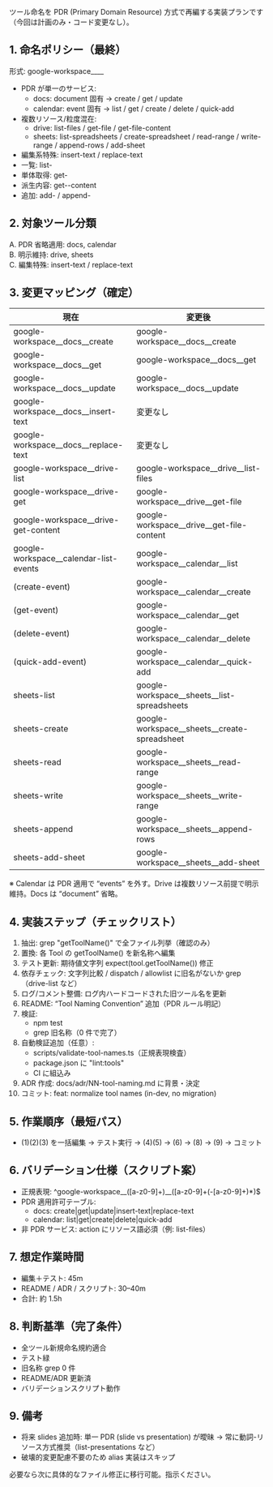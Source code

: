 ツール命名を PDR (Primary Domain Resource) 方式で再編する実装プランです（今回は計画のみ・コード変更なし）。

## 1. 命名ポリシー（最終）
形式: google-workspace__<service>__<action-or-action-object>
- PDR が単一のサービス:
  - docs: document 固有 → create / get / update
  - calendar: event 固有 → list / get / create / delete / quick-add
- 複数リソース/粒度混在:
  - drive: list-files / get-file / get-file-content
  - sheets: list-spreadsheets / create-spreadsheet / read-range / write-range / append-rows / add-sheet
- 編集系特殊: insert-text / replace-text
- 一覧: list-<plural>
- 単体取得: get-<singular>
- 派生内容: get-<resource>-content
- 追加: add-<unit> / append-<sequence>

## 2. 対象ツール分類
A. PDR 省略適用: docs, calendar  
B. 明示維持: drive, sheets  
C. 編集特殊: insert-text / replace-text

## 3. 変更マッピング（確定）
| 現在 | 変更後 |
| --- | --- |
| google-workspace__docs__create | google-workspace__docs__create |
| google-workspace__docs__get | google-workspace__docs__get |
| google-workspace__docs__update | google-workspace__docs__update |
| google-workspace__docs__insert-text | 変更なし |
| google-workspace__docs__replace-text | 変更なし |
| google-workspace__drive-list | google-workspace__drive__list-files |
| google-workspace__drive-get | google-workspace__drive__get-file |
| google-workspace__drive-get-content | google-workspace__drive__get-file-content |
| google-workspace__calendar-list-events | google-workspace__calendar__list |
| (create-event) | google-workspace__calendar__create |
| (get-event) | google-workspace__calendar__get |
| (delete-event) | google-workspace__calendar__delete |
| (quick-add-event) | google-workspace__calendar__quick-add |
| sheets-list | google-workspace__sheets__list-spreadsheets |
| sheets-create | google-workspace__sheets__create-spreadsheet |
| sheets-read | google-workspace__sheets__read-range |
| sheets-write | google-workspace__sheets__write-range |
| sheets-append | google-workspace__sheets__append-rows |
| sheets-add-sheet | google-workspace__sheets__add-sheet |

※ Calendar は PDR 適用で “events” を外す。Drive は複数リソース前提で明示維持。Docs は “document” 省略。

## 4. 実装ステップ（チェックリスト）
1. 抽出: grep "getToolName()" で全ファイル列挙（確認のみ）
2. 置換: 各 Tool の getToolName() を新名称へ編集
3. テスト更新: 期待値文字列 expect(tool.getToolName()) 修正
4. 依存チェック: 文字列比較 / dispatch / allowlist に旧名がないか grep（drive-list など）
5. ログ/コメント整備: ログ内ハードコードされた旧ツール名を更新
6. README: “Tool Naming Convention” 追加（PDR ルール明記）
7. 検証:
   - npm test
   - grep 旧名称（0 件で完了）
8. 自動検証追加（任意）:
   - scripts/validate-tool-names.ts（正規表現検査）
   - package.json に "lint:tools"
   - CI に組込み
9. ADR 作成: docs/adr/NN-tool-naming.md に背景・決定
10. コミット: feat: normalize tool names (in-dev, no migration)

## 5. 作業順序（最短パス）
- (1)(2)(3) を一括編集 → テスト実行 → (4)(5) → (6) → (8) → (9) → コミット

## 6. バリデーション仕様（スクリプト案）
- 正規表現: ^google-workspace__([a-z0-9]+)__([a-z0-9]+(-[a-z0-9]+)*)$
- PDR 適用許可テーブル:
  - docs: create|get|update|insert-text|replace-text
  - calendar: list|get|create|delete|quick-add
- 非 PDR サービス: action にリソース語必須（例: list-files）

## 7. 想定作業時間
- 編集＋テスト: 45m
- README / ADR / スクリプト: 30–40m
- 合計: 約 1.5h

## 8. 判断基準（完了条件）
- 全ツール新規命名規約適合
- テスト緑
- 旧名称 grep 0 件
- README/ADR 更新済
- バリデーションスクリプト動作

## 9. 備考
- 将来 slides 追加時: 単一 PDR (slide vs presentation) が曖昧 → 常に動詞-リソース方式推奨（list-presentations など）
- 破壊的変更配慮不要のため alias 実装はスキップ

必要なら次に具体的なファイル修正に移行可能。指示ください。